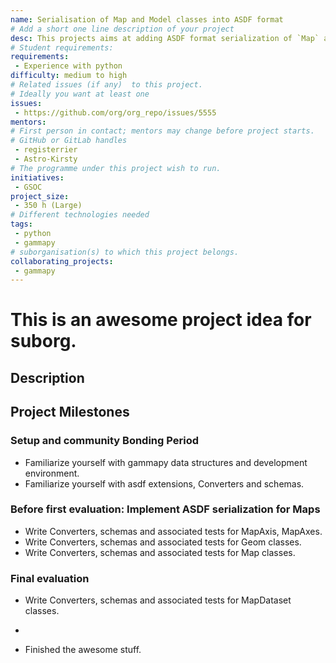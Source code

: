 ```yaml
---
name: Serialisation of Map and Model classes into ASDF format
# Add a short one line description of your project
desc: This projects aims at adding ASDF format serialization of `Map` and `Model` classes
# Student requirements:
requirements:
 - Experience with python
difficulty: medium to high
# Related issues (if any)  to this project.
# Ideally you want at least one
issues:
 - https://github.com/org/org_repo/issues/5555
mentors:
# First person in contact; mentors may change before project starts.
# GitHub or GitLab handles
 - registerrier
 - Astro-Kirsty
# The programme under this project wish to run.
initiatives:
 - GSOC
project_size:
 - 350 h (Large)
# Different technologies needed
tags:
 - python
 - gammapy
# suborganisation(s) to which this project belongs.
collaborating_projects:
 - gammapy
---
```


# This is an awesome project idea for suborg.

## Description



## Project Milestones

### Setup and community Bonding Period

* Familiarize yourself with gammapy data structures and development environment.
* Familiarize yourself with asdf extensions, Converters and schemas.

### Before first evaluation: Implement ASDF serialization for Maps 

* Write Converters, schemas and associated tests for MapAxis, MapAxes.
* Write Converters, schemas and associated tests for Geom classes.
* Write Converters, schemas and associated tests for Map classes.

### Final evaluation

* Write Converters, schemas and associated tests for MapDataset classes.
* 


* Finished the awesome stuff.
